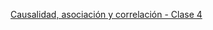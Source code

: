 


[Causalidad, asociación y correlación - Clase 4](https://franciscomeneses.github.io/cuarta-clase/cuarta_catedra.html)
